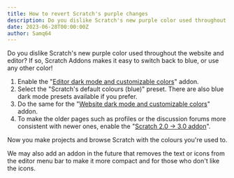 ```yaml
---
title: How to revert Scratch's purple changes
description: Do you dislike Scratch's new purple color used throughout the website and editor? If so, Scratch Addons makes it easy to switch back to blue, or use any other color!
date: 2023-06-28T00:00:00Z
author: Samq64
---
```

Do you dislike Scratch's new purple color used throughout the website and editor? If so, Scratch Addons makes it easy to switch back to blue, or use any other color!

1. Enable the "[Editor dark mode and customizable colors](https://scratch.mit.edu/scratch-addons-extension/settings#addon-editor-dark-mode)" addon.
2. Select the "Scratch's default colours (blue)" preset. There are also blue dark mode presets available if you prefer.
3. Do the same for the "[Website dark mode and customizable colors](https://scratch.mit.edu/scratch-addons-extension/settings#addon-dark-www)" addon.
4. To make the older pages such as profiles or the discussion forums more consistent with newer ones, enable the "[Scratch 2.0 → 3.0 addon](https://scratch.mit.edu/scratch-addons-extension/settings#addon-scratchr2)".

Now you make projects and browse Scratch with the colours you're used to.

We may also add an addon in the future that removes the text or icons from the editor menu bar to make it more compact and for those who don't like the icons.
